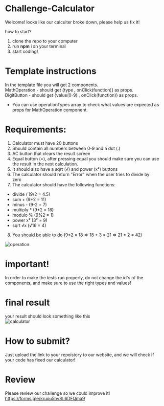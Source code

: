 # Challenge-Calculator

Welcome!
looks like our calculter broke down, please help us fix it!

how to start?

1. clone the repo to your computer
2. run <b> npm i </b> on your terminal
3. start coding!

# Template instructions
In the template file you will get 2 components. </br>
MathOperation - should get {type , onClick(function)} as props. </br>
DigitButton - should get {value(0-9) , onClick(function)} as props. </br>
* You can use operationTypes array to check what values are expected as props for MathOperation component.

# Requirements:

1. Calculator must have 20 buttons
2. Should contain all numbers between 0-9 and a dot (.)
3. AC button that clears the result screen
4. Equal button (=), after pressing equal you should make sure you can use the result in the next calculation.
5. It should also have a sqrt (√) and power (x²) buttons
6. The calculator should return "Error" when the user tries to divide by zero
7. The calculator should have the following functions: </br>
- divide / (9/2 = 4.5)
- sum + (9+2 = 11)
- minus - (9-2 = 7)
- multiply * (9*2 = 18)
- modulo % (9%2 = 1)
- power x² (3² = 9)
- sqrt √x (√16 = 4)
8. You should be able to do (9*2 = 18 => 18 + 3 = 21 => 21 * 2 = 42)

![operation](./readme-files/operations.gif?raw=true "operation")

# important!

In order to make the tests run properly, do not change the id's of the components, and make sure to use the right types and values!

# final result

your result should look something like this </br>
![calculator](./readme-files/calc-img.png?raw=true "calculator")

# How to submit?

Just upload the link to your repoistory to our website, and we will check if your code has fixed our calculator!

# Review

Please review our challenge so we could improve it! </br>
https://forms.gle/kruou5hvSL6DFQma9
